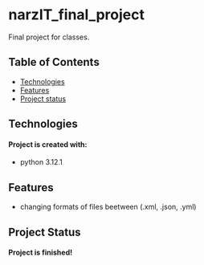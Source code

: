 # narzIT_final_project
Final project for classes.

## Table of Contents
* [Technologies](#technologies)
* [Features](#features)
* [Project status](#project-status)



## Technologies
#### Project is created with:
* python 3.12.1

## Features
* changing formats of files beetween (.xml, .json, .yml) 

## Project Status
#### Project is finished!


